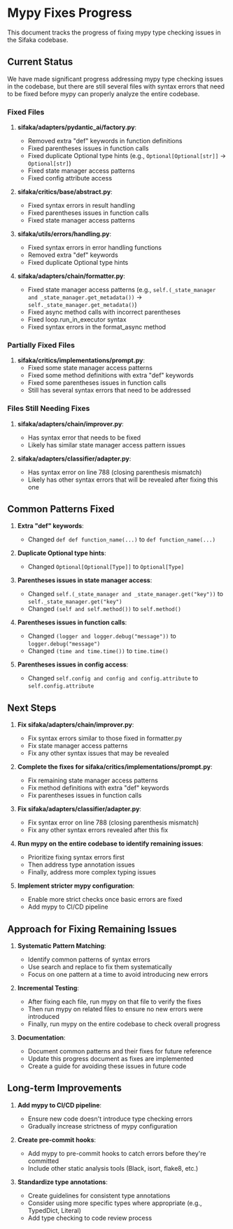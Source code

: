# Mypy Fixes Progress

This document tracks the progress of fixing mypy type checking issues in the Sifaka codebase.

## Current Status

We have made significant progress addressing mypy type checking issues in the codebase, but there are still several files with syntax errors that need to be fixed before mypy can properly analyze the entire codebase.

### Fixed Files

1. **sifaka/adapters/pydantic_ai/factory.py**:
   - Removed extra "def" keywords in function definitions
   - Fixed parentheses issues in function calls
   - Fixed duplicate Optional type hints (e.g., `Optional[Optional[str]]` → `Optional[str]`)
   - Fixed state manager access patterns
   - Fixed config attribute access

2. **sifaka/critics/base/abstract.py**:
   - Fixed syntax errors in result handling
   - Fixed parentheses issues in function calls
   - Fixed state manager access patterns

3. **sifaka/utils/errors/handling.py**:
   - Fixed syntax errors in error handling functions
   - Removed extra "def" keywords
   - Fixed duplicate Optional type hints

4. **sifaka/adapters/chain/formatter.py**:
   - Fixed state manager access patterns (e.g., `self.(_state_manager and _state_manager.get_metadata())` → `self._state_manager.get_metadata()`)
   - Fixed async method calls with incorrect parentheses
   - Fixed loop.run_in_executor syntax
   - Fixed syntax errors in the format_async method

### Partially Fixed Files

1. **sifaka/critics/implementations/prompt.py**:
   - Fixed some state manager access patterns
   - Fixed some method definitions with extra "def" keywords
   - Fixed some parentheses issues in function calls
   - Still has several syntax errors that need to be addressed

### Files Still Needing Fixes

1. **sifaka/adapters/chain/improver.py**:
   - Has syntax error that needs to be fixed
   - Likely has similar state manager access pattern issues

2. **sifaka/adapters/classifier/adapter.py**:
   - Has syntax error on line 788 (closing parenthesis mismatch)
   - Likely has other syntax errors that will be revealed after fixing this one

## Common Patterns Fixed

1. **Extra "def" keywords**:
   - Changed `def def function_name(...)` to `def function_name(...)`

2. **Duplicate Optional type hints**:
   - Changed `Optional[Optional[Type]]` to `Optional[Type]`

3. **Parentheses issues in state manager access**:
   - Changed `self.(_state_manager and _state_manager.get("key"))` to `self._state_manager.get("key")`
   - Changed `(self and self.method())` to `self.method()`

4. **Parentheses issues in function calls**:
   - Changed `(logger and logger.debug("message"))` to `logger.debug("message")`
   - Changed `(time and time.time())` to `time.time()`

5. **Parentheses issues in config access**:
   - Changed `self.config and config and config.attribute` to `self.config.attribute`

## Next Steps

1. **Fix sifaka/adapters/chain/improver.py**:
   - Fix syntax errors similar to those fixed in formatter.py
   - Fix state manager access patterns
   - Fix any other syntax issues that may be revealed

2. **Complete the fixes for sifaka/critics/implementations/prompt.py**:
   - Fix remaining state manager access patterns
   - Fix method definitions with extra "def" keywords
   - Fix parentheses issues in function calls

3. **Fix sifaka/adapters/classifier/adapter.py**:
   - Fix syntax error on line 788 (closing parenthesis mismatch)
   - Fix any other syntax errors revealed after this fix

4. **Run mypy on the entire codebase to identify remaining issues**:
   - Prioritize fixing syntax errors first
   - Then address type annotation issues
   - Finally, address more complex typing issues

5. **Implement stricter mypy configuration**:
   - Enable more strict checks once basic errors are fixed
   - Add mypy to CI/CD pipeline

## Approach for Fixing Remaining Issues

1. **Systematic Pattern Matching**:
   - Identify common patterns of syntax errors
   - Use search and replace to fix them systematically
   - Focus on one pattern at a time to avoid introducing new errors

2. **Incremental Testing**:
   - After fixing each file, run mypy on that file to verify the fixes
   - Then run mypy on related files to ensure no new errors were introduced
   - Finally, run mypy on the entire codebase to check overall progress

3. **Documentation**:
   - Document common patterns and their fixes for future reference
   - Update this progress document as fixes are implemented
   - Create a guide for avoiding these issues in future code

## Long-term Improvements

1. **Add mypy to CI/CD pipeline**:
   - Ensure new code doesn't introduce type checking errors
   - Gradually increase strictness of mypy configuration

2. **Create pre-commit hooks**:
   - Add mypy to pre-commit hooks to catch errors before they're committed
   - Include other static analysis tools (Black, isort, flake8, etc.)

3. **Standardize type annotations**:
   - Create guidelines for consistent type annotations
   - Consider using more specific types where appropriate (e.g., TypedDict, Literal)
   - Add type checking to code review process
